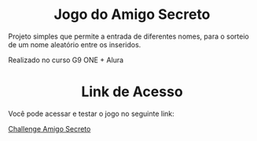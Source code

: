 <h1 align="center"> Jogo do Amigo Secreto </h1>
<p>Projeto simples que permite a entrada de diferentes nomes, para o sorteio de um nome aleatório entre os inseridos. </p>
<p>Realizado no curso G9 ONE + Alura</p>


<h1 align="center"> Link de Acesso </h1>
<p>Você pode acessar e testar o jogo no seguinte link:</p>
<a href = 'https://tama9-ball.github.io/challenge-amigo-secreto'>Challenge Amigo Secreto</a>
